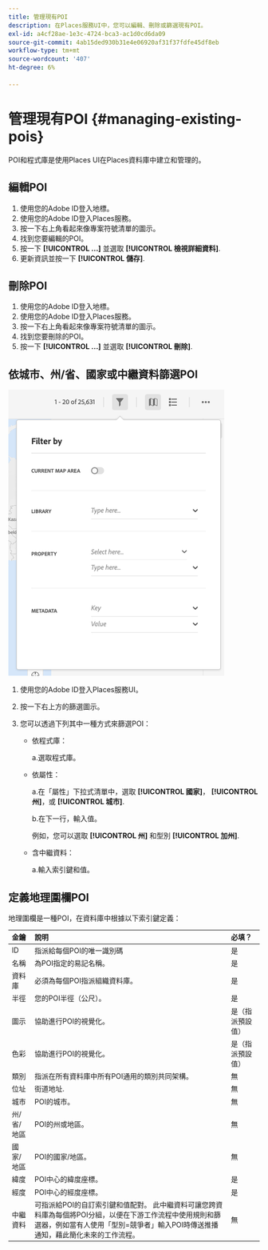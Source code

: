 ```yaml
---
title: 管理現有POI
description: 在Places服務UI中，您可以編輯、刪除或篩選現有POI。
exl-id: a4cf28ae-1e3c-4724-bca3-ac1d0cd6da09
source-git-commit: 4ab15ded930b31e4e06920af31f37fdfe45df8eb
workflow-type: tm+mt
source-wordcount: '407'
ht-degree: 6%

---
```


# 管理現有POI {#managing-existing-pois}

POI和程式庫是使用Places UI在Places資料庫中建立和管理的。

## 編輯POI

1. 使用您的Adobe ID登入地標。
1. 使用您的Adobe ID登入Places服務。
1. 按一下右上角看起來像專案符號清單的圖示。
1. 找到您要編輯的POI。
1. 按一下 **[!UICONTROL ...]** 並選取 **[!UICONTROL 檢視詳細資料]**.
1. 更新資訊並按一下 **[!UICONTROL 儲存]**.

## 刪除POI

1. 使用您的Adobe ID登入地標。
1. 使用您的Adobe ID登入Places服務。
1. 按一下右上角看起來像專案符號清單的圖示。
1. 找到您要刪除的POI。
1. 按一下 **[!UICONTROL ...]** 並選取 **[!UICONTROL 刪除]**.

## 依城市、州/省、國家或中繼資料篩選POI

![篩選POI](/help/assets/filter_poi.png)

1. 使用您的Adobe ID登入Places服務UI。
1. 按一下右上方的篩選圖示。
1. 您可以透過下列其中一種方式來篩選POI：

   * 依程式庫：

      a.選取程式庫。

   * 依屬性：

      a.在「屬性」下拉式清單中，選取 **[!UICONTROL 國家]**， **[!UICONTROL 州]**，或 **[!UICONTROL 城市]**.

      b.在下一行，輸入值。

      例如，您可以選取 **[!UICONTROL 州]** 和型別 **[!UICONTROL 加州]**.

   * 含中繼資料：

      a.輸入索引鍵和值。

## 定義地理圍欄POI

地理圍欄是一種POI，在資料庫中根據以下索引鍵定義：

| 金鑰 | 說明 | 必填？ |
| :--- | :--- | :--- |
| ID | 指派給每個POI的唯一識別碼 | 是 |
| 名稱 | 為POI指定的易記名稱。 | 是 |
| 資料庫 | 必須為每個POI指派組織資料庫。 | 是 |
| 半徑 | 您的POI半徑（公尺）。 | 是 |
| 圖示 | 協助進行POI的視覺化。 | 是（指派預設值） |
| 色彩 | 協助進行POI的視覺化。 | 是（指派預設值） |
| 類別 | 指派在所有資料庫中所有POI通用的類別共同架構。 | 無 |
| 位址 | 街道地址. | 無 |
| 城市 | POI的城市。 | 無 |
| 州/省/地區 | POI的州或地區。 | 無 |
| 國家/地區 | POI的國家/地區。 | 無 |
| 緯度 | POI中心的緯度座標。 | 是 |
| 經度 | POI中心的經度座標。 | 是 |
| 中繼資料 | 可指派給POI的自訂索引鍵和值配對。 此中繼資料可讓您跨資料庫為每個將POI分組，以便在下游工作流程中使用規則和篩選器，例如當有人使用「型別=競爭者」輸入POI時傳送推播通知，藉此簡化未來的工作流程。 | 無 |
